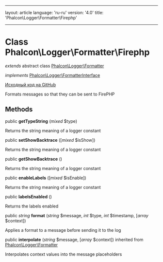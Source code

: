 * * *

layout: article language: 'ru-ru' version: '4.0' title: 'Phalcon\Logger\Formatter\Firephp'

* * *

# Class **Phalcon\Logger\Formatter\Firephp**

*extends* abstract class [Phalcon\Logger\Formatter](/4.0/en/api/Phalcon_Logger_Formatter)

*implements* [Phalcon\Logger\FormatterInterface](/4.0/en/api/Phalcon_Logger_FormatterInterface)

<a href="https://github.com/phalcon/cphalcon/tree/v4.0.0/phalcon/logger/formatter/firephp.zep" class="btn btn-default btn-sm">Исходный код на GitHub</a>

Formats messages so that they can be sent to FirePHP

## Methods

public **getTypeString** (*mixed* $type)

Returns the string meaning of a logger constant

public **setShowBacktrace** ([*mixed* $isShow])

Returns the string meaning of a logger constant

public **getShowBacktrace** ()

Returns the string meaning of a logger constant

public **enableLabels** ([*mixed* $isEnable])

Returns the string meaning of a logger constant

public **labelsEnabled** ()

Returns the labels enabled

public *string* **format** (*string* $message, *int* $type, *int* $timestamp, [*array* $context])

Applies a format to a message before sending it to the log

public **interpolate** (*string* $message, [*array* $context]) inherited from [Phalcon\Logger\Formatter](/4.0/en/api/Phalcon_Logger_Formatter)

Interpolates context values into the message placeholders